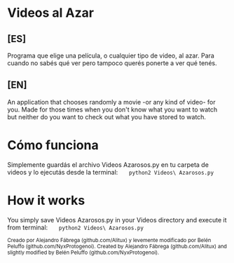 Videos al Azar
=============

## [ES] ##
Programa que elige una película, o cualquier tipo de video, al azar. Para cuando no sabés qué ver pero tampoco querés ponerte a ver qué tenés.

## [EN] ##
An application that chooses randomly a movie -or any kind of video- for you. Made for those times when you don't know what you want to watch but neither do you want to check out what you have stored to watch.

Cómo funciona
=============
Simplemente guardás el archivo Videos Azarosos.py en tu carpeta de videos y lo ejecutás desde la terminal: 
`	python2 Videos\ Azarosos.py`

How it works
============
You simply save Videos Azarosos.py in your Videos directory and execute it from terminal:
`	python2 Videos\ Azarosos.py`

<sub>Creado por Alejandro Fábrega (github.com/Alitux) y levemente modificado por Belén Peluffo (github.com/NyxProtogenoi).
Created by Alejandro Fábrega (github.com/Alitux) and slightly modified by Belén Peluffo (github.com/NyxProtogenoi).
